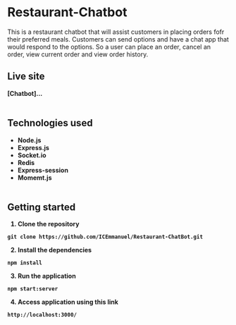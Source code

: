 # Restaurant-Chatbot
This is a restaurant chatbot that will assist customers in placing orders fofr their preferred meals. Customers can send options and have a chat app that would respond to the options. So a user can place an order, cancel an order, view current order and view order history.
<b><b>
## Live site
[Chatbot]... <br><br>

## Technologies used

-   Node.js
-   Express.js
-   Socket.io
-   Redis
-   Express-session
-   Momemt.js <br><br>

## Getting started

1. Clone the repository

```console
git clone https://github.com/ICEmmanuel/Restaurant-ChatBot.git
```

2. Install the dependencies

```console
npm install
```

3. Run the application

```console
npm start:server
```
4. Access application using this link

```console
http://localhost:3000/
```